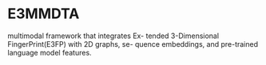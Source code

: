# E3MMDTA
multimodal framework that integrates Ex- tended 3-Dimensional FingerPrint(E3FP) with 2D graphs, se- quence embeddings, and pre-trained language model features.
